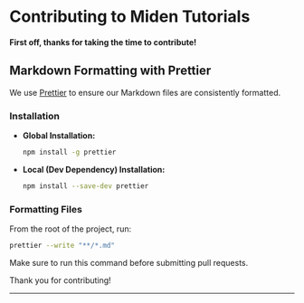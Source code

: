 # Contributing to Miden Tutorials

#### First off, thanks for taking the time to contribute!

## Markdown Formatting with Prettier

We use [Prettier](https://prettier.io/) to ensure our Markdown files are consistently formatted.

### Installation

- **Global Installation:**

  ```bash
  npm install -g prettier
  ```

- **Local (Dev Dependency) Installation:**

  ```bash
  npm install --save-dev prettier
  ```

### Formatting Files

From the root of the project, run:

```bash
prettier --write "**/*.md"
```

Make sure to run this command before submitting pull requests.

Thank you for contributing!

---